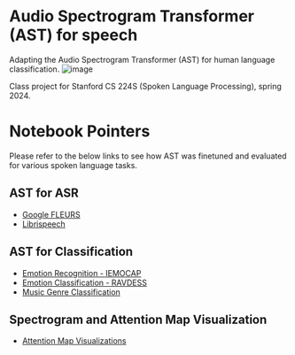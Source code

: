 # Audio Spectrogram Transformer (AST) for speech
Adapting the Audio Spectrogram Transformer (AST) for human language classification.
![image](https://github.com/poojasethi/ast-speech)

Class project for Stanford CS 224S (Spoken Language Processing), spring 2024.

# Notebook Pointers
Please refer to the below links to see how AST was finetuned and evaluated for various spoken language tasks.

## AST for ASR
* [Google FLEURS](https://github.com/poojasethi/ast-speech/blob/main/Automatic_Speech_Recognition_(FLEURS_Further_Extended_Training).ipynb)
* [Librispeech](https://github.com/poojasethi/ast-speech/blob/main/Automatic_Speech_Recognition_(Librispeech).ipynb)

## AST for Classification
* [Emotion Recognition - IEMOCAP](https://github.com/poojasethi/ast-speech/blob/main/emotion_classification_IEMOCAP.py)
* [Emotion Classification - RAVDESS](https://github.com/poojasethi/ast-speech/blob/main/emotion_classification_RAVDESS.py)
* [Music Genre Classification](https://github.com/poojasethi/ast-speech/blob/main/music_genre_classification_GTZAN.py)

## Spectrogram and Attention Map Visualization
* [Attention Map Visualizations](https://github.com/poojasethi/ast-speech/blob/main/visualizations.ipynb)

